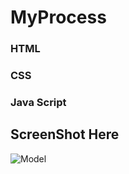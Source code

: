 # MyProcess
### HTML
### CSS
### Java Script
## ScreenShot Here
![Model](https://github.com/devilalpanchal/Model_of_Pop-UP/assets/144801878/df09b5d1-35a5-4f04-98b9-49f320069bf7)
